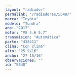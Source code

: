 ```yaml
---
layout: "radiador"
permalink: "/radiadores/5640/"
marca: "Toyota"
modelo: "Tundra"
ano: "2017"
motor: "V8 4.6 5.7"
transmision: "Automática"
parte: "438411"
clima: "Con clima"
alto: "25 9/16"
ancho: "27 15/16"
observaciones: ""
id: "5640"
---
```


